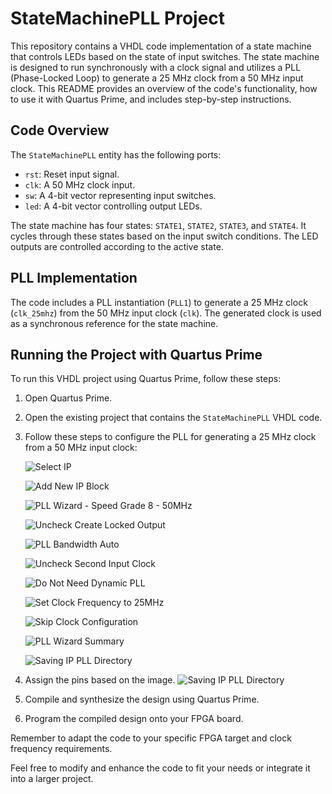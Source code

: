 # StateMachinePLL Project

This repository contains a VHDL code implementation of a state machine that controls LEDs based on the state of input switches. The state machine is designed to run synchronously with a clock signal and utilizes a PLL (Phase-Locked Loop) to generate a 25 MHz clock from a 50 MHz input clock. This README provides an overview of the code's functionality, how to use it with Quartus Prime, and includes step-by-step instructions.

## Code Overview

The `StateMachinePLL` entity has the following ports:

- `rst`: Reset input signal.
- `clk`: A 50 MHz clock input.
- `sw`: A 4-bit vector representing input switches.
- `led`: A 4-bit vector controlling output LEDs.

The state machine has four states: `STATE1`, `STATE2`, `STATE3`, and `STATE4`. It cycles through these states based on the input switch conditions. The LED outputs are controlled according to the active state.

## PLL Implementation

The code includes a PLL instantiation (`PLL1`) to generate a 25 MHz clock (`clk_25mhz`) from the 50 MHz input clock (`clk`). The generated clock is used as a synchronous reference for the state machine.

## Running the Project with Quartus Prime

To run this VHDL project using Quartus Prime, follow these steps:

1. Open Quartus Prime.

2. Open the existing project that contains the `StateMachinePLL` VHDL code.

3. Follow these steps to configure the PLL for generating a 25 MHz clock from a 50 MHz input clock:

   ![Select IP](./img/select_ip.png)

   ![Add New IP Block](./img/add_new_ip_block_to_the_project.png)

   ![PLL Wizard - Speed Grade 8 - 50MHz](./img/alt_pll_wizzard_speed_grade_8_50mhz.png)

   ![Uncheck Create Locked Output](./img/uncheck_create_locked_output.png)

   ![PLL Bandwidth Auto](./img/pll_bw_auto.png)

   ![Uncheck Second Input Clock](./img/uncheck_second_input_clk.png)

   ![Do Not Need Dynamic PLL](./img/do_not_need_dynamic_pll.png)

   ![Set Clock Frequency to 25MHz](./img/set_clk_freq_25mhz.png)

   ![Skip Clock Configuration](./img/skip_clk1_clk2_clk3_clk4_configuration.png)

   ![PLL Wizard Summary](./img/pll_wizzard_summary_pll.cmp_pll_inst.vhd_checkbox.png)

   ![Saving IP PLL Directory](./img/ip_pll_saving_dir.png)

4. Assign the pins based on the image.
![Saving IP PLL Directory](./img/pin_assignments.png)

5. Compile and synthesize the design using Quartus Prime.

6. Program the compiled design onto your FPGA board.

Remember to adapt the code to your specific FPGA target and clock frequency requirements.

Feel free to modify and enhance the code to fit your needs or integrate it into a larger project.
